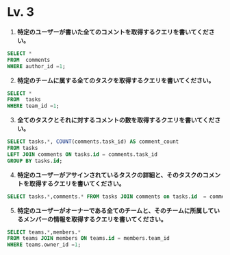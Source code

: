# Lv. 3

1. **特定のユーザーが書いた全てのコメントを取得するクエリを書いてください。**
```sql
SELECT * 
FROM  comments 
WHERE author_id =1;
```

2. **特定のチームに属する全てのタスクを取得するクエリを書いてください。**

```sql
SELECT * 
FROM  tasks 
WHERE team_id =1;
```

3. **全てのタスクとそれに対するコメントの数を取得するクエリを書いてください。**
```sql
SELECT tasks.*, COUNT(comments.task_id) AS comment_count
FROM tasks
LEFT JOIN comments ON tasks.id = comments.task_id
GROUP BY tasks.id;

```
4. **特定のユーザーがアサインされているタスクの詳細と、そのタスクのコメントを取得するクエリを書いてください。**

```sql
SELECT tasks.*,comments.* FROM tasks JOIN comments on tasks.id  = comments.task_id where tasks.assignee_id = 1;
```
5. **特定のユーザーがオーナーである全てのチームと、そのチームに所属しているメンバーの情報を取得するクエリを書いてください。**

```sql
SELECT teams.*,members.* 
FROM teams JOIN members ON teams.id = members.team_id 
WHERE teams.owner_id =1;
```